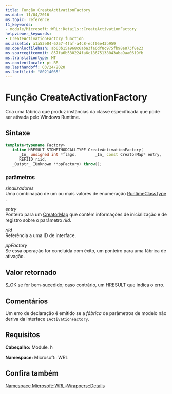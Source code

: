 ```yaml
---
title: Função CreateActivationFactory
ms.date: 11/04/2016
ms.topic: reference
f1_keywords:
- module/Microsoft::WRL::Details::CreateActivationFactory
helpviewer_keywords:
- CreateActivationFactory function
ms.assetid: a1a53e04-6757-4faf-a4c8-ecf06e43b959
ms.openlocfilehash: ab03b15a968c6aba3fa6df8c975fb98e873f8e23
ms.sourcegitcommit: 857fa6b530224fa6c18675138043aba9aa0619fb
ms.translationtype: MT
ms.contentlocale: pt-BR
ms.lasthandoff: 03/24/2020
ms.locfileid: "80214065"
---
```

# <a name="createactivationfactory-function"></a>Função CreateActivationFactory

Cria uma fábrica que produz instâncias da classe especificada que pode ser ativada pelo Windows Runtime.

## <a name="syntax"></a>Sintaxe

```cpp
template<typename Factory>
   inline HRESULT STDMETHODCALLTYPE CreateActivationFactory(
      _In_ unsigned int *flags,        _In_ const CreatorMap* entry,
      REFIID riid,
   _Outptr_ IUnknown **ppFactory) throw();
```

### <a name="parameters"></a>parâmetros

*sinalizadores*<br/>
Uma combinação de um ou mais valores de enumeração [RuntimeClassType](runtimeclasstype-enumeration.md) .

*entry*<br/>
Ponteiro para um [CreatorMap](creatormap-structure.md) que contém informações de inicialização e de registro sobre o parâmetro *riid*.

*riid*<br/>
Referência a uma ID de interface.

*ppFactory*<br/>
Se essa operação for concluída com êxito, um ponteiro para uma fábrica de ativação.

## <a name="return-value"></a>Valor retornado

S_OK se for bem-sucedido; caso contrário, um HRESULT que indica o erro.

## <a name="remarks"></a>Comentários

Um erro de declaração é emitido se a *fábrica* de parâmetros de modelo não deriva da interface `IActivationFactory`.

## <a name="requirements"></a>Requisitos

**Cabeçalho:** Module. h

**Namespace:** Microsoft:: WRL

## <a name="see-also"></a>Confira também

[Namespace Microsoft::WRL::Wrappers::Details](microsoft-wrl-wrappers-details-namespace.md)
